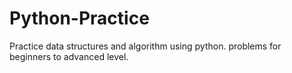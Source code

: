 # Python-Practice

Practice data structures and algorithm using python.
problems for beginners to advanced level.

